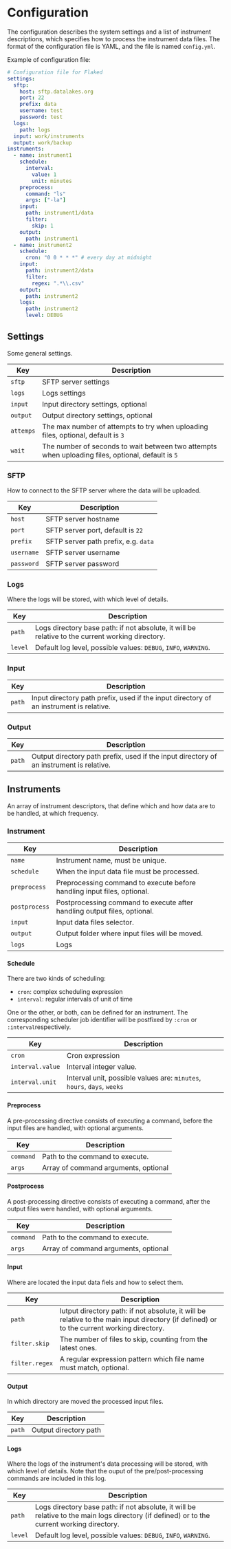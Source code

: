 # Configuration

The configuration describes the system settings and a list of instrument descriptions, which specifies how to process the instrument data files. The format of the configuration file is YAML, and the file is named `config.yml`.

Example of configuration file:

```yaml
# Configuration file for Flaked
settings:
  sftp:
    host: sftp.datalakes.org
    port: 22
    prefix: data
    username: test
    password: test
  logs:
    path: logs
  input: work/instruments
  output: work/backup
instruments:
  - name: instrument1
    schedule:
      interval:
        value: 1
        unit: minutes
    preprocess:
      command: "ls"
      args: ["-la"]
    input:
      path: instrument1/data
      filter:
        skip: 1
    output:
      path: instrument1
  - name: instrument2
    schedule:
      cron: "0 0 * * *" # every day at midnight
    input:
      path: instrument2/data
      filter:
        regex: ".*\\.csv"
    output:
      path: instrument2
    logs:
      path: instrument2
      level: DEBUG
```

## Settings

Some general settings.

| Key         | Description                         |
| ----------- | ----------------------------------- |
| `sftp`      | SFTP server settings                |
| `logs`      | Logs settings                       |
| `input`     | Input directory settings, optional  |
| `output`    | Output directory settings, optional |
| `attemps`   | The max number of attempts to try when uploading files, optional, default is `3` |
| `wait`      | The number of seconds to wait between two attempts when uploading files, optional, default is `5` |

### SFTP

How to connect to the SFTP server where the data will be uploaded.


| Key         | Description                         |
| ----------- | ----------------------------------- |
| `host`      | SFTP server hostname                |
| `port`      | SFTP server port, default is `22`   |
| `prefix`    | SFTP server path prefix, e.g. `data`|
| `username`  | SFTP server username                |
| `password`  | SFTP server password                |

### Logs

Where the logs will be stored, with which level of details.

| Key         | Description                         |
| ----------- | ----------------------------------- |
| `path`      | Logs directory base path: if not absolute, it will be relative to the current working directory. |
| `level`     | Default log level, possible values: `DEBUG`, `INFO`, `WARNING`.                                  |

### Input

| Key         | Description                         |
| ----------- | ----------------------------------- |
| `path`      | Input directory path prefix, used if the input directory of an instrument is relative. |

### Output

| Key         | Description                         |
| ----------- | ----------------------------------- |
| `path`      | Output directory path prefix, used if the input directory of an instrument is relative. |

## Instruments

An array of instrument descriptors, that define which and how data are to be handled, at which frequency. 

### Instrument

| Key           | Description                         |
| ------------- | ----------------------------------- |
| `name`        | Instrument name, must be unique.                                         |
| `schedule`    | When the input data file must be processed.                              |
| `preprocess`  | Preprocessing command to execute before handling input files, optional.  |
| `postprocess` | Postprocessing command to execute after handling output files, optional. |
| `input`       | Input data files selector. |
| `output`      | Output folder where input files will be moved. |
| `logs`        | Logs  |

#### Schedule

There are two kinds of scheduling:
- `cron`: complex scheduling expression
- `interval`: regular intervals of unit of time

One or the other, or both, can be defined for an instrument. The corresponding scheduler job identifier will be postfixed by `:cron` or `:interval`respectively.

| Key         | Description                         |
| ----------- | ----------------------------------- |
| `cron`      | Cron expression |
| `interval.value`  | Interval integer value. |
| `interval.unit`   | Interval unit, possible values are: `minutes`, `hours`, `days`, `weeks` |

#### Preprocess

A pre-processing directive consists of executing a command, before the input files are handled, with optional arguments.

| Key         | Description                         |
| ----------- | ----------------------------------- |
| `command`   | Path to the command to execute.      |
| `args`      | Array of command arguments, optional |

#### Postprocess

A post-processing directive consists of executing a command, after the output files were handled, with optional arguments.

| Key         | Description                         |
| ----------- | ----------------------------------- |
| `command`   | Path to the command to execute.      |
| `args`      | Array of command arguments, optional |

#### Input

Where are located the input data fiels and how to select them.

| Key         | Description                         |
| ----------- | ----------------------------------- |
| `path`      | Iutput directory path: if not absolute, it will be relative to the main input directory (if defined) or to the current working directory. |
| `filter.skip`  | The number of files to skip, counting from the latest ones.        |
| `filter.regex` | A regular expression pattern which file name must match, optional. |

#### Output

In which directory are moved the processed input files.

| Key         | Description                         |
| ----------- | ----------------------------------- |
| `path`      | Output directory path               |

#### Logs

Where the logs of the instrument's data processing will be stored, with which level of details. Note that the ouput of the pre/post-processing commands are included in this log.

| Key         | Description                         |
| ----------- | ----------------------------------- |
| `path`      | Logs directory base path: if not absolute, it will be relative to the main logs directory (if defined) or to the current working directory. |
| `level`     | Default log level, possible values: `DEBUG`, `INFO`, `WARNING`. |

